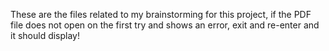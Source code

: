 These are the files related to my brainstorming for this project, if the PDF file does not open on the first try and shows an error, exit and re-enter and it should display!
